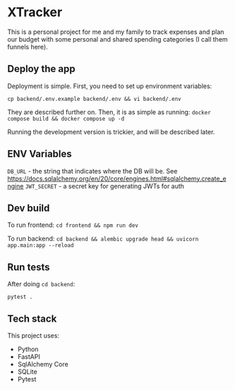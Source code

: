 # XTracker
This is a personal project for me and my family to track expenses and plan our budget with some personal and shared spending categories (I call them funnels here).

## Deploy the app
Deployment is simple. First, you need to set up environment variables:

```cp backend/.env.example backend/.env && vi backend/.env```

They are described further on.
Then, it is as simple as running:
```docker compose build && docker compose up -d```

Running the development version is trickier, and will be described later.

## ENV Variables
`DB_URL` - the string that indicates where the DB will be. See https://docs.sqlalchemy.org/en/20/core/engines.html#sqlalchemy.create_engine
`JWT_SECRET` - a secret key for generating JWTs for auth

## Dev build
To run frontend:
```cd frontend && npm run dev```

To run backend:
```cd backend && alembic upgrade head && uvicorn app.main:app --reload```

## Run tests
After doing `cd backend`:

```pytest .```

## Tech stack
This project uses:
- Python
- FastAPI
- SqlAlchemy Core
- SQLite
- Pytest
